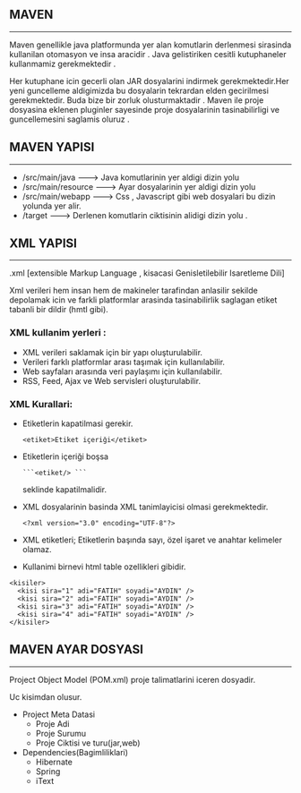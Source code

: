 ## MAVEN

---

Maven genellikle java platformunda yer alan komutlarin derlenmesi sirasinda kullanilan otomasyon ve insa aracidir .
Java gelistiriken cesitli kutuphaneler kullanmamiz gerekmektedir .

Her kutuphane icin gecerli olan JAR dosyalarini indirmek gerekmektedir.Her yeni guncelleme aldigimizda bu dosyalarin tekrardan elden gecirilmesi gerekmektedir. Buda bize bir zorluk olusturmaktadir . Maven ile proje dosyasina eklenen pluginler sayesinde proje dosyalarinin tasinabilirligi ve guncellemesini saglamis oluruz .

## MAVEN YAPISI

---

- /src/main/java ---> Java komutlarinin yer aldigi dizin yolu
- /src/main/resource ---> Ayar dosyalarinin yer aldigi dizin yolu
- /src/main/webapp ---> Css , Javascript gibi web dosyalari bu dizin yolunda yer alir.
- /target ---> Derlenen komutlarin ciktisinin alidigi dizin yolu .

## XML YAPISI

---

.xml
[extensible Markup Language , kisacasi Genisletilebilir Isaretleme Dili]

Xml verileri hem insan hem de makineler tarafindan anlasilir sekilde depolamak icin ve farkli platformlar arasinda tasinabilirlik saglagan etiket tabanli bir dildir (hmtl gibi).

### XML kullanim yerleri :

- XML verileri saklamak için bir yapı oluşturulabilir.
- Verileri farklı platformlar arası taşımak için kullanılabilir.
- Web sayfaları arasında veri paylaşımı için kullanılabilir.
- RSS, Feed, Ajax ve Web servisleri oluşturulabilir.

### XML Kurallari:

- Etiketlerin kapatilmasi gerekir.

  `<etiket>Etiket içeriği</etiket> `

- Etiketlerin içeriği boşsa

      ```<etiket/> ```

  seklinde kapatilmalidir.

- XML dosyalarinin basinda XML tanimlayicisi olmasi gerekmektedir.

  `<?xml version="3.0" encoding="UTF-8"?> `

- XML etiketleri; Etiketlerin başında sayı, özel işaret ve anahtar kelimeler olamaz.
- Kullanimi birnevi html table ozellikleri gibidir.

```<?xml version="1.0"?>
<kisiler>
  <kisi sira="1" adi="FATIH" soyadi="AYDIN" />
  <kisi sira="2" adi="FATIH" soyadi="AYDIN" />
  <kisi sira="3" adi="FATIH" soyadi="AYDIN" />
  <kisi sira="4" adi="FATIH" soyadi="AYDIN" />
</kisiler>

```

## MAVEN AYAR DOSYASI

---

Project Object Model (POM.xml) proje talimatlarini iceren dosyadir.

Uc kisimdan olusur.

- Project Meta Datasi
  - Proje Adi
  - Proje Surumu
  - Proje Ciktisi ve turu(jar,web)
- Dependencies(Bagimliliklari)
  - Hibernate
  - Spring
  - iText
